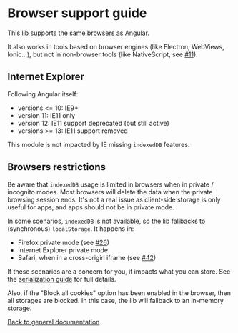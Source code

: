 # Browser support guide

This lib supports [the same browsers as Angular](https://angular.io/guide/browser-support).

It also works in tools based on browser engines (like Electron, WebViews, Ionic...),
but not in non-browser tools (like NativeScript, see
[#11](https://github.com/cyrilletuzi/angular-async-local-storage/issues/11)).

## Internet Explorer

Following Angular itself:
- versions <= 10: IE9+
- version 11: IE11 only
- version 12: IE11 support deprecated (but still active)
- versions >= 13: IE11 support removed

This module is not impacted by IE missing `indexedDB` features.

## Browsers restrictions

Be aware that `indexedDB` usage is limited in browsers when in private / incognito modes.
Most browsers will delete the data when the private browsing session ends. 
It's not a real issue as client-side storage is only useful for apps, and apps should not be in private mode.

In some scenarios, `indexedDB`  is not available, so the lib fallbacks to (synchronous) `localStorage`. It happens in:
- Firefox private mode (see [#26](https://github.com/cyrilletuzi/angular-async-local-storage/issues/26))
- Internet Explorer private mode
- Safari, when in a cross-origin iframe (see
[#42](https://github.com/cyrilletuzi/angular-async-local-storage/issues/42))

If these scenarios are a concern for you, it impacts what you can store.
See the [serialization guide](./SERIALIZATION.md) for full details.

Also, if the "Block all cookies" option has been enabled in the browser,
then all storages are blocked. In this case, the lib will fallback to an in-memory storage.

[Back to general documentation](../README.md)
